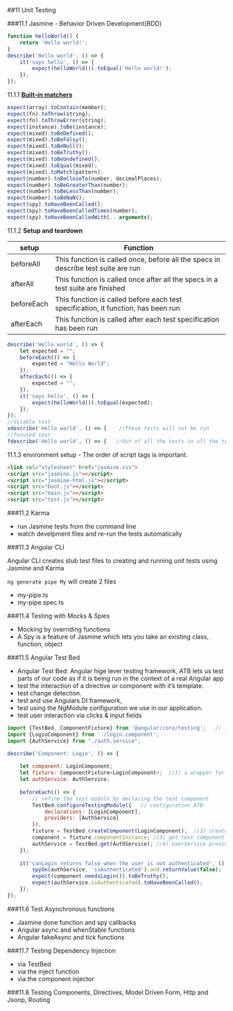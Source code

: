 ##11 Unit Testing

###11.1 Jasmine - Behavior Driven Development(BDD)

```javascript
function helloWorld() {
	return 'Hello world!';
}
describe('Hello world', () => {
	it('says hello', () => {
		expect(helloWorld()).toEqual('Hello world!');
	});
});
```

11.1.1 **[Built-in matchers](http://jasmine.github.io/edge/introduction.html#section-Included_Matchers)**

```javascript
expect(array).toContain(member);
expect(fn).toThrow(string);
expect(fn).toThrowError(string);
expect(instance).toBe(instance);
expect(mixed).toBeDefined();
expect(mixed).toBeFalsy();
expect(mixed).toBeNull();
expect(mixed).toBeTruthy();
expect(mixed).toBeUndefined();
expect(mixed).toEqual(mixed);
expect(mixed).toMatch(pattern);
expect(number).toBeCloseTo(number, decimalPlaces);
expect(number).toBeGreaterThan(number);
expect(number).toBeLessThan(number);
expect(number).toBeNaN();
expect(spy).toHaveBeenCalled();
expect(spy).toHaveBeenCalledTimes(number);
expect(spy).toHaveBeenCalledWith(...arguments);
```

11.1.2 **Setup and teardown**

setup|Function
---|---
beforeAll| This function is called once, before all the specs in describe test suite are run
afterAll|This function is called once after all the specs in a test suite are finished
beforeEach|This function is called before each test specification, it function, has been run
afterEach|This function is called after each test specification has been run

```javascript
describe('Hello world', () => {
	let expected = "";
	beforeEach(() => {
		expected = "Hello World";
	});
	afterEach(() => {
		expected = "";
	});
	it('says hello', () => {
		expect(helloWorld()).toEqual(expected);
	});
});
//disable test
xdescribe('Hello world', () => {    //These tests will not be run
//focused test 
fdescribe('Hello world', () => {   //Out of all the tests in all the tests suites and tests specs, these are the only ones that will be run
```

11.1.3 environment setup - The order of script tags is important.

```html
<link rel="stylesheet" href="jasmine.css">
<script src="jasmine.js"></script>
<script src="jasmine-html.js"></script>
<script src="boot.js"></script>
<script src="main.js"></script>
<script src="test.js"></script>
```

###11.2 Karma

- run Jasmine tests from the command line
- watch develpment files and re-run the tests automatically

###11.3 Angular CLI

Angular CLI creates stub test files to creating and running unit tests using Jasmine and Karma

`ng generate pipe My` will create 2 files

- my-pipe.ts
- my-pipe.spec.ts

###11.4 Testing with Mocks & Spies

- Mocking by overriding functions
- A Spy is a feature of Jasmine which lets you take an existing class, function, object

###11.5 Angular Test Bed

- Angular Test Bed: Angular hige lever testing framework, ATB lets us test parts of our code as if it is being run in the context of a real Angular app
- test the interaction of a directive or component with it’s template.
- test change detection.
- test and use Angulars DI framework,
- test using the NgModule configuration we use in our application.
- test user interaction via clicks & input fields

```javascript
import {TestBed, ComponentFixture} from '@angular/core/testing';   // import ATB DI
import {LoginComponent} from './login.component';
import {AuthService} from "./auth.service";

describe('Component: Login', () => {
	
	let component: LoginComponent;
	let fixture: ComponentFixture<LoginComponent>;  //1) a wrapper for a component and it’s template
	let authService: AuthService;
	
	beforeEach(() => {
		// refine the test module by declaring the test component
		TestBed.configureTestingModule({   // configuration ATB- 
			declarations: [LoginComponent],
			providers: [AuthService]
		});
		fixture = TestBed.createComponent(LoginComponent);  //2) create component and test fixture
		component = fixture.componentInstance; //3) get test component from the fixture
		authService = TestBed.get(AuthService); //4) UserService provided to the TestBed, get(): to resolve dependencies using the TestBed injector
	});
	
	it('canLogin returns false when the user is not authenticated', () => {
		spyOn(authService, 'isAuthenticated').and.returnValue(false);
		expect(component.needsLogin()).toBeTruthy();
		expect(authService.isAuthenticated).toHaveBeenCalled();
	});
});
```

###11.6 Test Asynchronous functions

- Jasmine done function and spy callbacks
- Angular async and whenStable functions
- Angular fakeAsync and tick functions

###11.7 Testing Dependency Injection

- via TestBed
- via the inject function
- via the component injector

###11.8 Testing Components, Directives, Model Driven Form, Http and Jsonp, Routing
